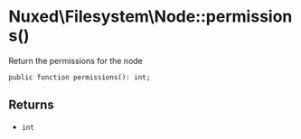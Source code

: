 # Nuxed\\Filesystem\\Node::permissions()




Return the permissions for the node




``` Hack
public function permissions(): int;
```




## Returns




+ ` int `
